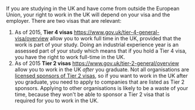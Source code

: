 
If you are studying in the UK and have come from outside the European Union, your right to work in the UK will depend on your visa and the employer. There are two visas that are relevant:


  1. As of 2015, **Tier 4 visas** https://www.gov.uk/tier-4-general-visa/overview allow you to work full time in the UK, provided that the work is part of your study. Doing an industrial experience year is an assessed part of your study which means that if you hold a Tier 4 visa, you have the right to work full-time in the UK.
  2. As of 2015 **Tier 2 visas** https://www.gov.uk/tier-2-general/overview allow you to work in the UK *after* you graduate. Not all organisations are [licensed sponsors of Tier 2 visas](https://www.gov.uk/government/uploads/system/uploads/attachment_data/file/472977/2015-11-02_Tier_25_Register_of_Sponsors.pdf), so if you want to work in the UK after you graduate, you need to apply to companies that are listed as Tier 2 sponsors. Applying to other organisations is likely to be a waste of your time, because they won't be able to sponsor a Tier 2 visa that is required for you to work in the UK.
